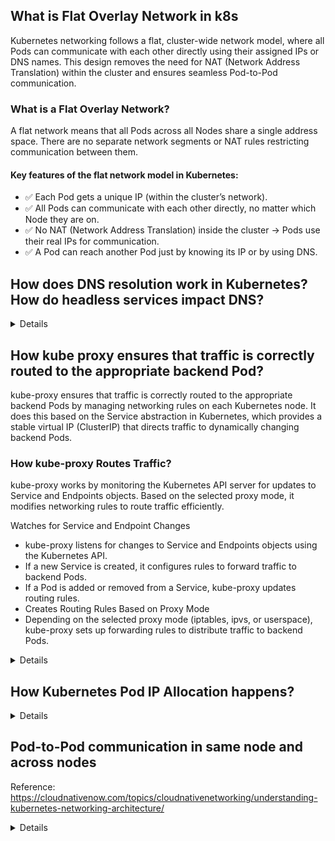 ## What is Flat Overlay Network in k8s

Kubernetes networking follows a flat, cluster-wide network model, where all Pods can communicate with each other directly using their assigned IPs or DNS names. This design removes the need for NAT (Network Address Translation) within the cluster and ensures seamless Pod-to-Pod communication.

###  What is a Flat Overlay Network?
A flat network means that all Pods across all Nodes share a single address space. There are no separate network segments or NAT rules restricting communication between them.

#### Key features of the flat network model in Kubernetes:

- ✅ Each Pod gets a unique IP (within the cluster’s network).
- ✅ All Pods can communicate with each other directly, no matter which Node they are on.
- ✅ No NAT (Network Address Translation) inside the cluster → Pods use their real IPs for communication.
- ✅ A Pod can reach another Pod just by knowing its IP or by using DNS.

## How does DNS resolution work in Kubernetes? How do headless services impact DNS?
<details>
  
### How DNS Resolution Works in Kubernetes
Kubernetes DNS resolution is managed by CoreDNS, which provides name resolution for services and pods within the cluster.

### 1️⃣ DNS Resolution Flow
- Pod Makes a DNS Request
- A Pod needs to communicate with another Pod or Service using a DNS name.
- It sends a request to the cluster's DNS server (CoreDNS).
- CoreDNS Resolves the Request
- If the request is for a Kubernetes Service, CoreDNS looks up the Service entry.
- If the request is for an external domain, CoreDNS forwards it to an upstream DNS (like Google DNS or a corporate DNS).
- Response is Returned to the Pod
- The Pod receives the resolved IP and connects accordingly.

### How Kubernetes Services Impact DNS
Kubernetes Services get their own DNS names automatically.
For example, a Service named my-service in the default namespace is accessible as:

```sh
my-service.default.svc.cluster.local
```

This allows Pods to communicate without knowing the Service's IP.

### 📌 How Headless Services Impact DNS
A Headless Service (spec.clusterIP: None) behaves differently from a normal Service:

#### Without a ClusterIP:

- CoreDNS does not return a single ClusterIP.
- Instead, it returns a list of Pod IPs backing the Service.
- DNS Returns Pod IPs Directly
- Normal Services resolve to a single ClusterIP.
- Headless Services return multiple A records (one for each Pod).

Example
Consider this Headless Service:

```yaml
apiVersion: v1
kind: Service
metadata:
  name: my-headless-service
spec:
  clusterIP: None
  selector:
    app: my-app
```

#### DNS Resolution Differences

Service Type	DNS Query Result

- Normal Service (ClusterIP)	10.96.0.1 (single virtual IP)
- Headless Service (None)	192.168.1.10, 192.168.1.11, ... (list of Pod IPs)

### 📌 When to Use Headless Services?

- For Stateful Applications (e.g., Databases):
  Pods need direct communication, not through a proxy (e.g., Kafka, Cassandra, Elasticsearch).

- For Custom Load Balancing:
  Applications handle their own load balancing (e.g., gRPC services, service meshes).

</details>

## How kube proxy ensures that traffic is correctly routed to the appropriate backend Pod?

kube-proxy ensures that traffic is correctly routed to the appropriate backend Pods by managing networking rules on each Kubernetes node. It does this based on the Service abstraction in Kubernetes, which provides a stable virtual IP (ClusterIP) that directs traffic to dynamically changing backend Pods.

### How kube-proxy Routes Traffic?
kube-proxy works by monitoring the Kubernetes API server for updates to Service and Endpoints objects. Based on the selected proxy mode, it modifies networking rules to route traffic efficiently.

Watches for Service and Endpoint Changes

- kube-proxy listens for changes to Service and Endpoints objects using the Kubernetes API.
- If a new Service is created, it configures rules to forward traffic to backend Pods.
- If a Pod is added or removed from a Service, kube-proxy updates routing rules.
- Creates Routing Rules Based on Proxy Mode
- Depending on the selected proxy mode (iptables, ipvs, or userspace), kube-proxy sets up forwarding rules to distribute traffic to backend Pods.

<details>
### Traffic Routing in Different kube-proxy Modes

#### 1. iptables Mode (Default)
Uses iptables NAT rules to forward traffic from a Service IP (ClusterIP) to one of the available backend Pods.
When a request arrives at a Service IP, iptables rewrites the destination to a randomly selected Pod IP.
Load balancing is handled via iptables' random probability-based selection.

Example iptables Rule:

```sh
iptables -t nat -L -n -v
```

This will show NAT rules forwarding traffic from the Service IP to backend Pods.

#### 2. IPVS Mode (More Scalable)
Uses IPVS (IP Virtual Server), a Linux kernel module for high-performance load balancing.
Offers more advanced load-balancing algorithms (Round Robin, Least Connections, etc.).
Works similarly to iptables, but is more scalable for large clusters.
Check IPVS Rules:

```sh
ipvsadm -L -n
```
This will show the current IPVS rules managing traffic forwarding.

#### 3. Userspace Mode (Deprecated)
kube-proxy runs a user-space process that listens on the Service IP.
When traffic arrives, it proxies requests to one of the backend Pods.
This mode is slower due to extra context switching.

### How kube-proxy Handles Pod Failures & Load Balancing?
- If a Pod fails, kube-proxy detects it via the updated Endpoints list and stops routing traffic to that Pod.
- If new Pods are added, kube-proxy updates the rules dynamically.
- For external traffic, NodePort and LoadBalancer Services ensure accessibility from outside the cluster.
</details>

## How Kubernetes Pod IP Allocation happens?
<details>

Kubernetes Pod IP Allocation with CIDR and IPAM
Kubernetes uses Classless Inter-Domain Routing (CIDR) to allocate IP addresses to Pods. The CIDR notation specifies the range (subnet) of IPs available for assignment within the cluster.

### 1. CIDR-Based Pod IP Allocation
When you configure a Kubernetes cluster, you define a cluster-wide CIDR range that will be used for assigning Pod IPs. This is specified using the --pod-network-cidr flag when starting the cluster (e.g., in kubeadm or cloud provider settings).

#### Example:
```sh
kubeadm init --pod-network-cidr=10.244.0.0/16
```

10.244.0.0/16 is the CIDR block for Pods.
Each node will be assigned a subset of this range.

### How it works:

#### Cluster-wide CIDR Assignment

The entire cluster is assigned a large CIDR block (e.g., 10.244.0.0/16).

#### Node-specific CIDR Subnet

Each Node gets a smaller subnet (e.g., 10.244.1.0/24) from the cluster CIDR.
Kubernetes assigns these subnets dynamically to Nodes.
The Controller Manager (kube-controller-manager) handles the allocation.

#### Pod IP Allocation from Node's CIDR

When a Pod is scheduled on a Node, it gets an IP from that Node’s assigned subnet.
Example:

```
Node 1: 10.244.1.0/24 → Pod 1: 10.244.1.2, Pod 2: 10.244.1.3
Node 2: 10.244.2.0/24 → Pod 3: 10.244.2.2, Pod 4: 10.244.2.3
```
This ensures Pod-to-Pod communication without NAT inside the cluster.

### 2. IP Address Management (IPAM) in Kubernetes
Kubernetes allows IP Address Management (IPAM) for more flexibility in assigning IPs. Many CNI plugins (Calico, Flannel, Cilium, etc.) support advanced IP allocation strategies.

#### Features of IPAM:
- Dynamic Allocation: Automatically assigns IPs to Pods based on availability.
- Custom Subnets and Pools: Users can define multiple subnet pools.
- Static IP Assignment: Some CNI plugins allow manual assignment of Pod IPs.
- Prefixes & Ranges: You can specify different subnets per namespace or application.

Example of Custom IPAM (Calico)
Define custom IP pools:

```yaml
apiVersion: projectcalico.org/v3
kind: IPPool
metadata:
  name: my-custom-pool
spec:
  cidr: 192.168.1.0/24
  blockSize: 26
  ipipMode: Always
  natOutgoing: true
```

This allows Kubernetes to use specific subnet pools for different workloads.
</details>

## Pod-to-Pod communication in same node and across nodes 
Reference: https://cloudnativenow.com/topics/cloudnativenetworking/understanding-kubernetes-networking-architecture/

<details>

### Step-by-Step Communication Between Pods on the Same Node

![image](https://github.com/user-attachments/assets/68df6193-856d-41cf-8916-58d7bf406f6a)

#### Pod Creation

- When a Pod is created, Kubernetes (through the CNI plugin) assigns it an IP from the Node's subnet.
- The Pod is given a network interface (eth0 inside the Pod).
- The Node gets a corresponding virtual Ethernet interface (vethX).

#### veth Pair Creation

- Each Pod is connected to the Node via a veth pair:
- Inside the Pod: eth0
- On the Node: veth0, veth1, veth2, etc.
- These interfaces are connected to a bridge on the Node (usually cbr0 or docker0 depending on the CNI).

Bridge Networking Inside the Node

- The Node has a virtual Linux bridge (cbr0) that acts like a small internal switch.
- All veth interfaces are plugged into this bridge.
- The bridge forwards traffic between Pods on the same Node.

### Pod-to-Pod Communication (Same Node)

- When Pod A wants to talk to Pod B, it sends a packet to Pod B’s IP.
- The packet leaves Pod A’s eth0, goes through its veth pair, and enters the bridge (cbr0).
- The bridge directly forwards the packet to Pod B’s veth interface.
- Pod B receives the packet on eth0, completing the communication.

### Pod-to-Pod Communication Across Different Nodes in Kubernetes
When two Pods are running on different Nodes, their communication requires inter-node networking. Kubernetes achieves this using Node routing, CNI plugins, and Pod CIDRs.

Unlike Pods on the same Node (which communicate via a bridge), Pods on different Nodes must send packets over the network.

Here’s how Kubernetes makes this possible:

Step-by-Step Cross-Node Communication

- Each Node Gets a Subnet (Pod CIDR)
- Kubernetes assigns a Pod CIDR (subnet) per Node.

Example:

Node 1: 10.244.1.0/24

Node 2: 10.244.2.0/24

This ensures that Pod IPs are unique across the cluster.

Pods Communicate Using Direct IPs

Each Pod has a unique IP from its Node’s CIDR.

Kubernetes does not use NAT between Pods (they see each other’s real IPs).

Routing Between Nodes

- The Node’s kernel maintains routes for other Nodes' subnets.
- If Pod A (Node 1) wants to talk to Pod B (Node 2):
- It sends a packet to Pod B’s IP (10.244.2.3).
- The Node 1 kernel sees that 10.244.2.0/24 is on Node 2.
- It routes the packet to Node 2 using the cluster network.

## How does a ClusterIP service work internally?

<details>
A ClusterIP service in Kubernetes provides internal communication within a cluster by exposing a service on a virtual IP that is only accessible within the cluster. Here's how it works internally:

### 1. Service Definition
When you create a Service of type ClusterIP, Kubernetes assigns it a virtual IP (ClusterIP) from the cluster’s CIDR range.
Example:

```yaml
apiVersion: v1
kind: Service
metadata:
  name: my-service
spec:
  selector:
    app: my-app
  ports:
    - protocol: TCP
      port: 80
      targetPort: 8080
```

This service will have an IP (e.g., 10.100.1.10) accessible only within the cluster.

### 2. Endpoint Selection
The selector field links the service to backend Pods with matching labels.
The kube-proxy service watches for changes and updates the Endpoints object.

### 3. How Traffic is Routed
When a Pod inside the cluster tries to connect to my-service:80, it gets translated to one of the backend Pod IPs (targetPort: 8080).
Kubernetes uses iptables (or IPVS) to NAT traffic from 10.100.1.10:80 to the actual Pod IP.

### 4. Role of kube-proxy
kube-proxy configures:

iptables rules (default mode) or
IPVS rules (if enabled)

It ensures that incoming packets destined for ClusterIP are forwarded to healthy backend Pods.

### 5. Load Balancing
If multiple Pods match the selector, Kubernetes uses a round-robin approach to distribute requests among them.
With IPVS mode, traffic can be balanced using different scheduling algorithms.

### 6. Limitations
A ClusterIP service cannot be accessed from outside the cluster unless:

- You use a NodePort or LoadBalancer.
- You set up an Ingress.
- You use kubectl port-forward.
</details>
